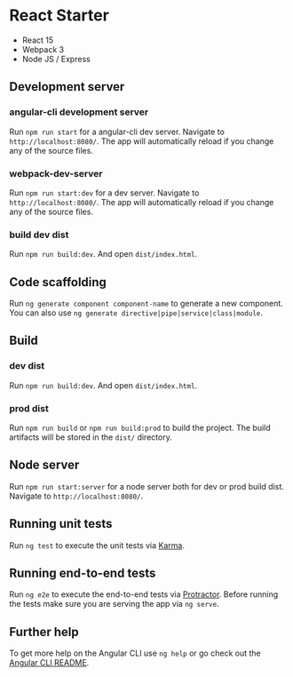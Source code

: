 # React Starter

- React 15
- Webpack 3
- Node JS / Express

## Development server

### angular-cli development server

Run `npm run start` for a angular-cli dev server. Navigate to `http://localhost:8080/`. The app will automatically reload if you change any of the source files.

### webpack-dev-server

Run `npm run start:dev` for a dev server. Navigate to `http://localhost:8080/`. The app will automatically reload if you change any of the source files.

### build dev dist

Run `npm run build:dev`. And open `dist/index.html`.

## Code scaffolding

Run `ng generate component component-name` to generate a new component. You can also use `ng generate directive|pipe|service|class|module`.

## Build

### dev dist

Run `npm run build:dev`. And open `dist/index.html`.

### prod dist

Run `npm run build` or `npm run build:prod` to build the project. The build artifacts will be stored in the `dist/` directory.

## Node server

Run `npm run start:server` for a node server both for dev or prod build dist. Navigate to `http://localhost:8080/`. 

## Running unit tests

Run `ng test` to execute the unit tests via [Karma](https://karma-runner.github.io).

## Running end-to-end tests

Run `ng e2e` to execute the end-to-end tests via [Protractor](http://www.protractortest.org/).
Before running the tests make sure you are serving the app via `ng serve`.

## Further help

To get more help on the Angular CLI use `ng help` or go check out the [Angular CLI README](https://github.com/angular/angular-cli/blob/master/README.md).
